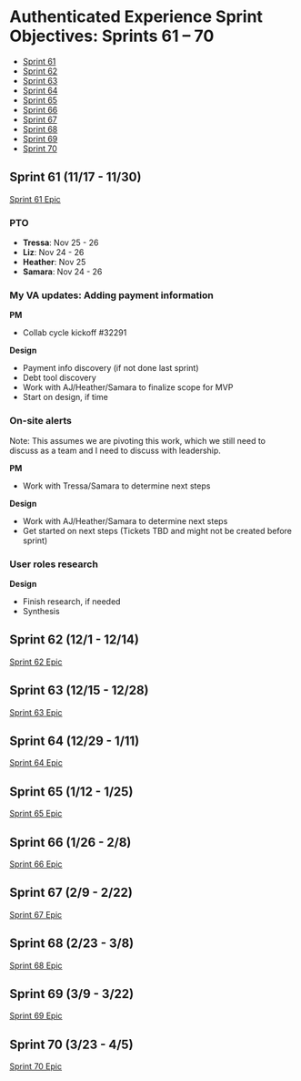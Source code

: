 # Authenticated Experience Sprint Objectives: Sprints 61 – 70

- [Sprint 61](#sprint-61-1117--1130)
- [Sprint 62](#sprint-62-121---1214)
- [Sprint 63](#sprint-63-1215---1228)
- [Sprint 64](#sprint-64-1229---111)
- [Sprint 65](#sprint-65-112---125)
- [Sprint 66](#sprint-66-126---28)
- [Sprint 67](#sprint-67-29---222)
- [Sprint 68](#sprint-68-223---38)
- [Sprint 69](#sprint-69-39---322)
- [Sprint 70](#sprint-70-323---45)

## Sprint 61 (11/17 - 11/30) 
[Sprint 61 Epic](https://github.com/department-of-veterans-affairs/va.gov-team/issues/30187)

### PTO

- **Tressa**: Nov 25 - 26
- **Liz**: Nov 24 - 26
- **Heather**: Nov 25
- **Samara**: Nov 24 - 26


### My VA updates: Adding payment information

**PM**

- Collab cycle kickoff #32291

**Design**

- Payment info discovery (if not done last sprint)
- Debt tool discovery
- Work with AJ/Heather/Samara to finalize scope for MVP
- Start on design, if time

### On-site alerts

Note: This assumes we are pivoting this work, which we still need to discuss as a team and I need to discuss with leadership.

**PM**

- Work with Tressa/Samara to determine next steps

**Design**

- Work with AJ/Heather/Samara to determine next steps
- Get started on next steps (Tickets TBD and might not be created before sprint)

### User roles research

**Design**

- Finish research, if needed
- Synthesis

## Sprint 62 (12/1 - 12/14)
[Sprint 62 Epic](https://github.com/department-of-veterans-affairs/va.gov-team/issues/30188)



## Sprint 63 (12/15 - 12/28)
[Sprint 63 Epic](https://github.com/department-of-veterans-affairs/va.gov-team/issues/30189)



## Sprint 64 (12/29 - 1/11)
[Sprint 64 Epic](https://github.com/department-of-veterans-affairs/va.gov-team/issues/30269)



## Sprint 65 (1/12 - 1/25)
[Sprint 65 Epic](https://github.com/department-of-veterans-affairs/va.gov-team/issues/30270)



## Sprint 66 (1/26 - 2/8)
[Sprint 66 Epic](https://github.com/department-of-veterans-affairs/va.gov-team/issues/30271)



## Sprint 67 (2/9 - 2/22)
[Sprint 67 Epic](https://github.com/department-of-veterans-affairs/va.gov-team/issues/30272)



## Sprint 68 (2/23 - 3/8)
[Sprint 68 Epic](https://github.com/department-of-veterans-affairs/va.gov-team/issues/30273)



## Sprint 69 (3/9 - 3/22)
[Sprint 69 Epic](https://github.com/department-of-veterans-affairs/va.gov-team/issues/30274)



## Sprint 70 (3/23 - 4/5)
[Sprint 70 Epic](https://github.com/department-of-veterans-affairs/va.gov-team/issues/30275)


